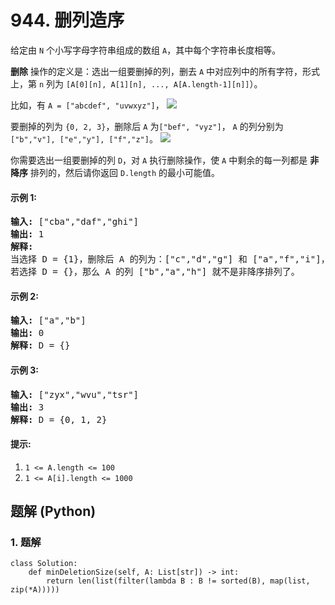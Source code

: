 # 944. 删列造序
给定由 ```N``` 个小写字母字符串组成的数组 ```A```，其中每个字符串长度相等。

**删除** 操作的定义是：选出一组要删掉的列，删去 ```A``` 中对应列中的所有字符，形式上，第 ```n``` 列为 ```[A[0][n], A[1][n], ..., A[A.length-1][n]]```）。

比如，有 ```A = ["abcdef", "uvwxyz"]```，
![](https://assets.leetcode-cn.com/aliyun-lc-upload/uploads/2019/07/06/944_1.png)

要删掉的列为 ```{0, 2, 3}```，删除后 ```A``` 为```["bef", "vyz"]```， ```A``` 的列分别为```["b","v"], ["e","y"], ["f","z"]```。
![](https://assets.leetcode-cn.com/aliyun-lc-upload/uploads/2019/07/06/944_2.png)

你需要选出一组要删掉的列 ```D```，对 ```A``` 执行删除操作，使 ```A``` 中剩余的每一列都是 **非降序** 排列的，然后请你返回 ```D.length``` 的最小可能值。

#### 示例 1:
<pre>
<strong>输入:</strong> ["cba","daf","ghi"]
<strong>输出:</strong> 1
<strong>解释:</strong>
当选择 D = {1}，删除后 A 的列为：["c","d","g"] 和 ["a","f","i"]，均为非降序排列。
若选择 D = {}，那么 A 的列 ["b","a","h"] 就不是非降序排列了。
</pre>

#### 示例 2:
<pre>
<strong>输入:</strong> ["a","b"]
<strong>输出:</strong> 0
<strong>解释:</strong> D = {}
</pre>

#### 示例 3:
<pre>
<strong>输入:</strong> ["zyx","wvu","tsr"]
<strong>输出:</strong> 3
<strong>解释:</strong> D = {0, 1, 2}
</pre>

#### 提示:
1. ```1 <= A.length <= 100```
2. ```1 <= A[i].length <= 1000```

## 题解 (Python)

### 1. 题解
```Python3
class Solution:
    def minDeletionSize(self, A: List[str]) -> int:
        return len(list(filter(lambda B : B != sorted(B), map(list, zip(*A)))))
```
